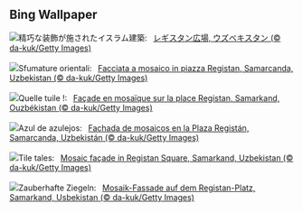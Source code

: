 ## Bing Wallpaper
![](https://www.bing.com/th?id=OHR.RegistanUzbekistan_JA-JP4174949023_UHD.jpg&w=1000)精巧な装飾が施されたイスラム建築:&nbsp;&ensp;[レギスタン広場, ウズベキスタン (© da-kuk/Getty Images)](https://www.bing.com/th?id=OHR.RegistanUzbekistan_JA-JP4174949023_UHD.jpg)
<br><br/>
![](https://www.bing.com/th?id=OHR.RegistanUzbekistan_IT-IT8716524920_UHD.jpg&w=1000)Sfumature orientali:&nbsp;&ensp;[Facciata a mosaico in piazza Registan, Samarcanda, Uzbekistan (© da-kuk/Getty Images)](https://www.bing.com/th?id=OHR.RegistanUzbekistan_IT-IT8716524920_UHD.jpg)
<br><br/>
![](https://www.bing.com/th?id=OHR.RegistanUzbekistan_FR-FR4384753959_UHD.jpg&w=1000)Quelle tuile !:&nbsp;&ensp;[Façade en mosaïque sur la place Registan, Samarkand, Ouzbékistan (© da-kuk/Getty Images)](https://www.bing.com/th?id=OHR.RegistanUzbekistan_FR-FR4384753959_UHD.jpg)
<br><br/>
![](https://www.bing.com/th?id=OHR.RegistanUzbekistan_ES-ES3215569621_UHD.jpg&w=1000)Azul de azulejos:&nbsp;&ensp;[Fachada de mosaicos en la Plaza Registán, Samarcanda, Uzbekistán (© da-kuk/Getty Images)](https://www.bing.com/th?id=OHR.RegistanUzbekistan_ES-ES3215569621_UHD.jpg)
<br><br/>
![](https://www.bing.com/th?id=OHR.RegistanUzbekistan_EN-GB2667913913_UHD.jpg&w=1000)Tile tales:&nbsp;&ensp;[Mosaic façade in Registan Square, Samarkand, Uzbekistan (© da-kuk/Getty Images)](https://www.bing.com/th?id=OHR.RegistanUzbekistan_EN-GB2667913913_UHD.jpg)
<br><br/>
![](https://www.bing.com/th?id=OHR.RegistanUzbekistan_DE-DE0297910623_UHD.jpg&w=1000)Zauberhafte Ziegeln:&nbsp;&ensp;[Mosaik-Fassade auf dem Registan-Platz, Samarkand, Usbekistan (© da-kuk/Getty Images)](https://www.bing.com/th?id=OHR.RegistanUzbekistan_DE-DE0297910623_UHD.jpg)
<br><br/>
